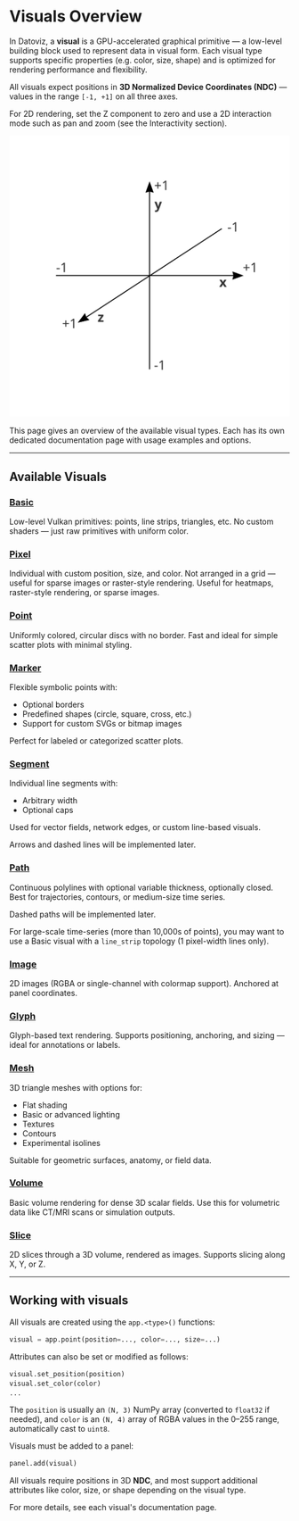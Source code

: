 # Visuals Overview

In Datoviz, a **visual** is a GPU-accelerated graphical primitive — a low-level building block used to represent data in visual form. Each visual type supports specific properties (e.g. color, size, shape) and is optimized for rendering performance and flexibility.

All visuals expect positions in **3D Normalized Device Coordinates (NDC)** — values in the range `[-1, +1]` on all three axes.

For 2D rendering, set the Z component to zero and use a 2D interaction mode such as pan and zoom (see the Interactivity section).

![](../images/cds2.svg)

This page gives an overview of the available visual types. Each has its own dedicated documentation page with usage examples and options.


---

## Available Visuals

### [Basic](../visuals/basic.md)

Low-level Vulkan primitives: points, line strips, triangles, etc.
No custom shaders — just raw primitives with uniform color.

### [Pixel](../visuals/pixel.md)

Individual with custom position, size, and color.
Not arranged in a grid — useful for sparse images or raster-style rendering.
Useful for heatmaps, raster-style rendering, or sparse images.

### [Point](../visuals/point.md)

Uniformly colored, circular discs with no border.
Fast and ideal for simple scatter plots with minimal styling.

### [Marker](../visuals/marker.md)

Flexible symbolic points with:
- Optional borders
- Predefined shapes (circle, square, cross, etc.)
- Support for custom SVGs or bitmap images

Perfect for labeled or categorized scatter plots.

### [Segment](../visuals/segment.md)

Individual line segments with:
- Arbitrary width
- Optional caps

Used for vector fields, network edges, or custom line-based visuals.

Arrows and dashed lines will be implemented later.

### [Path](../visuals/path.md)

Continuous polylines with optional variable thickness, optionally closed.
Best for trajectories, contours, or medium-size time series.

Dashed paths will be implemented later.

For large-scale time-series (more than 10,000s of points), you may want to use a Basic visual with a `line_strip` topology (1 pixel-width lines only).

### [Image](../visuals/image.md)

2D images (RGBA or single-channel with colormap support).
Anchored at panel coordinates.

### [Glyph](../visuals/glyph.md)

Glyph-based text rendering.
Supports positioning, anchoring, and sizing — ideal for annotations or labels.

### [Mesh](../visuals/mesh.md)

3D triangle meshes with options for:
- Flat shading
- Basic or advanced lighting
- Textures
- Contours
- Experimental isolines

Suitable for geometric surfaces, anatomy, or field data.

### [Volume](../visuals/volume.md)

Basic volume rendering for dense 3D scalar fields.
Use this for volumetric data like CT/MRI scans or simulation outputs.

### [Slice](../visuals/slice.md)

2D slices through a 3D volume, rendered as images.
Supports slicing along X, Y, or Z.

---

## Working with visuals

All visuals are created using the `app.<type>()` functions:

```python
visual = app.point(position=..., color=..., size=...)
```

Attributes can also be set or modified as follows:

```python
visual.set_position(position)
visual.set_color(color)
...
```

The `position` is usually an `(N, 3)` NumPy array (converted to `float32` if needed), and `color` is an `(N, 4)` array of RGBA values in the 0–255 range, automatically cast to `uint8`.

Visuals must be added to a panel:

```python
panel.add(visual)
```

All visuals require positions in 3D **NDC**, and most support additional attributes like color, size, or shape depending on the visual type.

For more details, see each visual's documentation page.


